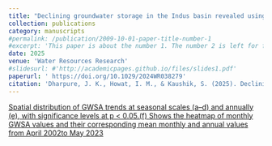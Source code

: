 ```yaml
---
title: "Declining groundwater storage in the Indus basin revealed using GRACE and GRACE‐FO data"
collection: publications
category: manuscripts
#permalink: /publication/2009-10-01-paper-title-number-1
#excerpt: 'This paper is about the number 1. The number 2 is left for future work.'
date: 2025
venue: 'Water Resources Research'
#slidesurl: #'http://academicpages.github.io/files/slides1.pdf'
paperurl: ' https://doi.org/10.1029/2024WR038279'
citation: 'Dharpure, J. K., Howat, I. M., & Kaushik, S. (2025). Declining groundwater storage in the Indus basin revealed using GRACE and GRACE‐FO data. Water Resources Research, 61(2), e2024WR038279.'
---
```


[Spatial distribution of GWSA trends at seasonal scales (a–d) and annually (e), with significance levels at p < 0.05.(f) Shows the heatmap of monthly GWSA values and their corresponding mean monthly and annual values from April 2002to May 2023](../images/WRR.png)

